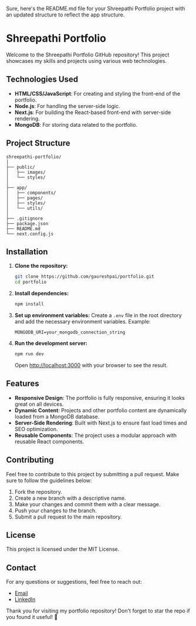 Sure, here's the README.md file for your Shreepathi Portfolio project with an updated structure to reflect the app structure.

# Shreepathi Portfolio

Welcome to the Shreepathi Portfolio GitHub repository! This project showcases my skills and projects using various web technologies.

## Technologies Used

- **HTML/CSS/JavaScript**: For creating and styling the front-end of the portfolio.
- **Node.js**: For handling the server-side logic.
- **Next.js**: For building the React-based front-end with server-side rendering.
- **MongoDB**: For storing data related to the portfolio.

## Project Structure

```
shreepathi-portfolio/
│
├── public/
│   ├── images/
│   └── styles/
│
├── app/
│   ├── components/
│   ├── pages/
│   ├── styles/
│   └── utils/
│
├── .gitignore
├── package.json
├── README.md
└── next.config.js
```

## Installation

1. **Clone the repository:**
   ```bash
   git clone https://github.com/gaureshpai/portfolio.git
   cd portfolio
   ```

2. **Install dependencies:**
   ```bash
   npm install
   ```

3. **Set up environment variables:**
   Create a `.env` file in the root directory and add the necessary environment variables. Example:
   ```
   MONGODB_URI=your_mongodb_connection_string
   ```

4. **Run the development server:**
   ```bash
   npm run dev
   ```

   Open [http://localhost:3000](http://localhost:3000) with your browser to see the result.

## Features

- **Responsive Design**: The portfolio is fully responsive, ensuring it looks great on all devices.
- **Dynamic Content**: Projects and other portfolio content are dynamically loaded from a MongoDB database.
- **Server-Side Rendering**: Built with Next.js to ensure fast load times and SEO optimization.
- **Reusable Components**: The project uses a modular approach with reusable React components.

## Contributing

Feel free to contribute to this project by submitting a pull request. Make sure to follow the guidelines below:

1. Fork the repository.
2. Create a new branch with a descriptive name.
3. Make your changes and commit them with a clear message.
4. Push your changes to the branch.
5. Submit a pull request to the main repository.

## License

This project is licensed under the MIT License.

## Contact

For any questions or suggestions, feel free to reach out:

- [Email](mailto:shreepathishree7@gmail.com)
- [LinkedIn](https://linkedin.com/in/gaureshpai)

Thank you for visiting my portfolio repository! Don't forget to star the repo if you found it useful! 🌟
